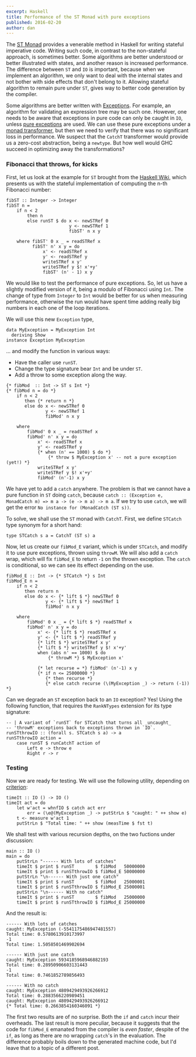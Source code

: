 ```yaml
---
excerpt: Haskell
title: Performance of the ST Monad with pure exceptions
published: 2016-02-20
author: dan
---
```


The [ST Monad](https://wiki.haskell.org/Monad/ST) provides a venerable method in Haskell for writing stateful imperative code. Writing such code, in contrast to the non-stateful approach, is sometimes better. Some algorithms are better understood or better illustrated with states, and another reason is increased performance. The difference between `ST` and `IO` is important, because when we implement an algorithm, we only want to deal with the internal states and not bother with side effects that don't belong to it. Allowing stateful algorithm to remain pure under `ST`, gives way to better code generation by the compiler.

Some algorithms are better written with [Exceptions](https://wiki.haskell.org/Exception). For example, an algorithm for validating an expression tree may be such one. However, one needs to be aware that exceptions in pure code can only be caught in `IO`, unless [pure exceptions](https://hackage.haskell.org/package/exceptions) are used. We can use these pure exceptions under a [monad transformer](http://book.realworldhaskell.org/read/monad-transformers.html), but then we need to verify that there was no significant loss in performance. We suspect that the `CatchT` transformer would provide us a zero-cost abstraction, being a `newtype`. But how well would GHC succeed in optimizing away the transformations?

### Fibonacci that throws, for kicks

First, let us look at the example for `ST` brought from the [Haskell Wiki](https://wiki.haskell.org/Monad/ST), which presents us with the stateful implementation of computing the n-th Fibonacci number:

~~~~ {.haskell fancydiff=1 }
fibST :: Integer -> Integer
fibST n =
    if n < 2
        then n
        else runST $ do x <- newSTRef 0
                        y <- newSTRef 1
                        fibST' n x y

    where fibST' 0 x _ = readSTRef x
          fibST' n' x y = do
              x' <- readSTRef x
              y' <- readSTRef y
              writeSTRef x y'
              writeSTRef y $! x'+y'
              fibST' (n' - 1) x y
~~~~

We would like to test the performance of pure exceptions. So, let us have a slightly modified version of it, being a modulo of Fibonacci using `Int`. The change of type from `Integer` to `Int` would be better for us when measuring performance, otherwise the run would have spent time adding really big numbers in each one of the loop iterations.

We will use this new `Exception` type,

~~~~ {.haskell fancydiff=1 }
data MyException = MyException Int
  deriving Show
instance Exception MyException
~~~~

... and modify the function in various ways:

* Have the caller use `runST`.
* Change the type signature bear `Int` and be under `ST`.
* Add a throw to some exception along the way.

~~~~ {.haskell fancydiff=1 mark1Start="{*\ " mark1End="\ *}" mark1Class=sourceMarker  }
{* fibMod  :: Int -> ST s Int *}
{* fibMod n = do *}
    if n < 2
       then {* return n *}
       else do x <- newSTRef 0
               y <- newSTRef 1
               fibMod' n x y

    where
        fibMod' 0 x _ = readSTRef x
        fibMod' n' x y = do
            x' <- readSTRef x
            y' <- readSTRef y
            {* when (n' == 1000) $ do *}
                {* throw $ MyException x' -- not a pure exception (yet!) *}
            writeSTRef x y'
            writeSTRef y $! x'+y'
            fibMod' (n'-1) x y
~~~~

We have yet to add a `catch` anywhere. The problem is that we cannot have a pure function in `ST` doing `catch`, because `catch :: (Exception e, MonadCatch m) => m a -> (e -> m a) -> m a`. If we try to use `catch`, we will get the error `No instance for (MonadCatch (ST s))`.

To solve, we shall use the `ST` monad with `CatchT`. First, we define `STCatch` type synonym for a short hand:

~~~~ {.haskell fancydiff=1 }
type STCatch s a = CatchT (ST s) a
~~~~
Now, let us create our `fibMod_E` variant, which is under `STCatch`, and modify it to use pure exceptions, thrown using `throwM`. We will also add a `catch` wrap, which will fix `fibMod_E` to return `-1` on the thrown exception. The `catch` is conditional, so we can see its effect depending on the use.

~~~~ {.haskell fancydiff=1 mark1Start="{*\ " mark1End="\ *}" mark1Class=sourceMarker  }
fibMod_E :: Int -> {* STCatch *} s Int
fibMod_E n =
    if n < 2
       then return n
       else do x <- {* lift $ *} newSTRef 0
               y <- {* lift $ *} newSTRef 1
               fibMod' n x y

    where
        fibMod' 0 x _ = {* lift $ *} readSTRef x
        fibMod' n' x y = do
            x' <- {* lift $ *} readSTRef x
            y' <- {* lift $ *} readSTRef y
            {* lift $ *} writeSTRef x y'
            {* lift $ *} writeSTRef y $! x'+y'
            when (abs n' == 1000) $ do
                {* throwM *} $ MyException x'

            {* let recurse = *} fibMod' (n'-1) x y
            {* if n <= 25000000 *}
               {* then recurse *}
               {* else catch recurse (\(MyException _) -> return (-1)) *}

~~~~

Can we degrade an `ST` exception back to an `IO` exception? Yes! Using the following function, that requires the `RankNTypes` extension for its type signature:

~~~~ {.haskell fancydiff=1 }
-- | A variant of `runST` for STCatch that turns all _uncaught_
-- 'throwM' exceptions back to exceptions thrown in `IO`.
runSTthrowIO :: (forall s. STCatch s a) -> a
runSTthrowIO action =
    case runST $ runCatchT action of
        Left e -> throw e
        Right r -> r
~~~~

### Testing

Now we are ready for testing. We will use the following utility, depending on [criterion](https://hackage.haskell.org/package/criterion):

~~~~ {.haskell fancydiff=1 }
timeIt :: IO () -> IO ()
timeIt act = do
    let w'act = whnfIO $ catch act err
        err = (\e@(MyException _) -> putStrLn $ "caught: " ++ show e)
    t <- measure w'act 1
    putStrLn $ "Total time: " ++ show (measTime $ fst t)
~~~~

We shall test with various recursion depths, on the two fuctions under discussion:

~~~~ {.haskell fancydiff=1 }
main :: IO ()
main = do
    putStrLn "------ With lots of catches"
    timeIt $ print $ runST        $ fibMod   50000000
    timeIt $ print $ runSTthrowIO $ fibMod_E 50000000
    putStrLn "\n------ With just one catch"
    timeIt $ print $ runST        $ fibMod   25000001
    timeIt $ print $ runSTthrowIO $ fibMod_E 25000001
    putStrLn "\n------ With no catch"
    timeIt $ print $ runST        $ fibMod   25000000
    timeIt $ print $ runSTthrowIO $ fibMod_E 25000000
~~~~

And the result is:

~~~~ {.shell fancydiff=1 mark1Start="{*\ " mark1End="\ *}" mark1Class=sourceMarker }
------ With lots of catches
caught: MyException (-5541175486947481557)
Total time: 0.5780613910173997
-1
Total time: 1.5058501469902694

------ With just one catch
caught: MyException 5934185968946882193
Total time: 0.28950906603131443
-1
Total time: 0.7461852789856493

------ With no catch
caught: MyException 4809429493926266912
Total time: 0.2883566220989451
caught: MyException 4809429493926266912
{* Total time: 0.2663854160346091 *}
~~~~

The first two results are of no surprise. Both the `if` and `catch` incur their overheads. The last result is more peculiar, because it suggests that the code for `fibMod_E` emanated from the compiler is _even faster_, despite of the `if`, as long as there are no wrapping `catch`'s in the evaluation. The difference probably boils down to the generated machine code, but I'd leave that to a topic of a different post.
